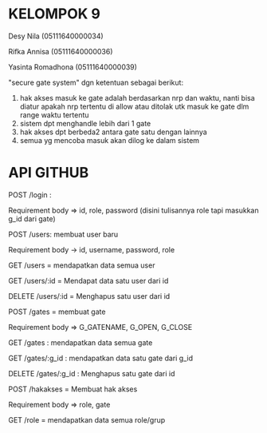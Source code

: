 # KELOMPOK 9

Desy Nila           (05111640000034)

Rifka Annisa        (05111640000036)

Yasinta Romadhona   (05111640000039)

"secure gate system" dgn ketentuan sebagai berikut:
1. hak akses masuk ke gate adalah berdasarkan nrp dan waktu, nanti bisa diatur apakah nrp tertentu di allow atau ditolak utk masuk ke gate dlm range waktu tertentu
2. sistem dpt menghandle lebih dari 1 gate
3. hak akses dpt berbeda2 antara gate satu dengan lainnya
4. semua yg mencoba masuk akan dilog ke dalam sistem

# API GITHUB

POST /login :

Requirement body => id, role, password (disini tulisannya role tapi masukkan g_id dari gate)


POST /users: membuat user baru

Requirement body -> id, username, password, role


GET /users = mendapatkan data semua user

GET /users/:id = Mendapat data satu user dari id

DELETE /users/:id = Menghapus satu user dari id


POST /gates = membuat gate

Requirement body => G_GATENAME, G_OPEN, G_CLOSE


GET /gates : mendapatkan data semua gate 

GET /gates/:g_id : mendapatkan data satu gate dari g_id

DELETE /gates/:g_id : Menghapus satu gate dari id


POST /hakakses = Membuat hak akses

Requirement body => role, gate


GET /role = mendapatkan data semua role/grup 

